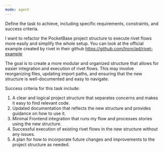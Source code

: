 ```yaml
---
mode: agent
---
```

Define the task to achieve, including specific requirements, constraints, and success criteria.

I want to refactor the PocketBase project structure to execute rivet flows more easily and simplify the whole setup. You can look at the official example created by rivet in their github https://github.com/Ironclad/rivet-example

The goal is to create a more modular and organized structure that allows for easier integration and execution of rivet flows. This may involve reorganizing files, updating import paths, and ensuring that the new structure is well-documented and easy to navigate.

Success criteria for this task include:

1. A clear and logical project structure that separates concerns and makes it easy to find relevant code.
2. Updated documentation that reflects the new structure and provides guidance on how to use it.
3. Minimal Frontend integration that runs my flow and processes stories using the new structure.
4. Successful execution of existing rivet flows in the new structure without any issues.
5. A plan for how to incorporate future changes and improvements to the project structure as needed.